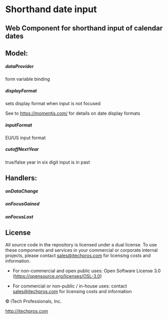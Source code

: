 # Shorthand date input

## Web Component for shorthand input of calendar dates








## Model:

##### dataProvider

form variable binding

##### displayFormat

sets display format when input is not focused

See to https://momentjs.com/ for details on date display formats

##### inputFormat

EU/US input format

##### cutoffNextYear

true/false year in six digit input is in past



## Handlers:

##### onDataChange
##### onFocusGained
##### onFocusLost

## License



All source code in the repository is licensed under a dual license.  To use these components and services in your commercial or corporate internal projects, please contact sales@itechpros.com for licensing costs and information.



 * For non-commercial and open public uses: Open Software License 3.0 (https://opensource.org/licenses/OSL-3.0)

 * For commercial or non-public / in-house uses: contact sales@itechpros.com for licensing costs and information



&copy; iTech Professionals, Inc. 

http://itechpros.com

